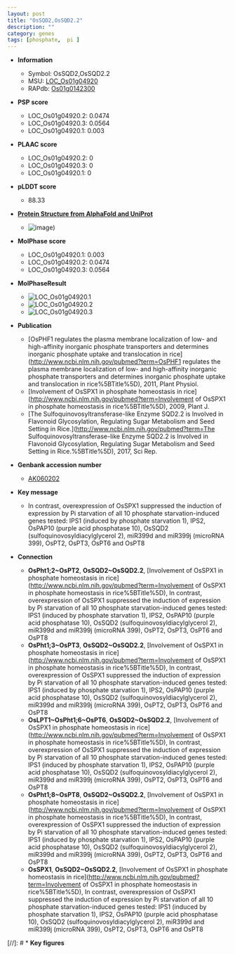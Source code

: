```yaml
---
layout: post
title: "OsSQD2,OsSQD2.2"
description: ""
category: genes
tags: [phosphate,  pi ]
---
```


* **Information**  
    + Symbol: OsSQD2,OsSQD2.2  
    + MSU: [LOC_Os01g04920](http://rice.plantbiology.msu.edu/cgi-bin/ORF_infopage.cgi?orf=LOC_Os01g04920)  
    + RAPdb: [Os01g0142300](http://rapdb.dna.affrc.go.jp/viewer/gbrowse_details/irgsp1?name=Os01g0142300)  

* **PSP score**  
    + LOC_Os01g04920.2: 0.0474 
    + LOC_Os01g04920.3: 0.0564 
    + LOC_Os01g04920.1: 0.003 

* **PLAAC score**  
    + LOC_Os01g04920.2: 0 
    + LOC_Os01g04920.3: 0 
    + LOC_Os01g04920.1: 0 

* **pLDDT score**
    + 88.33

* **[Protein Structure from AlphaFold and UniProt](https://www.uniprot.org/uniprotkb/B9EZG0/entry#structure)**
    + ![image](https://ricepsp.github.io/images/B/AF-B9EZG0-F1.png))

* **MolPhase score**
    + LOC_Os01g04920.1: 0.003
    + LOC_Os01g04920.2: 0.0474
    + LOC_Os01g04920.3: 0.0564

* **MolPhaseResult**
    + ![LOC_Os01g04920.1](https://ricepsp.github.io/pictures/LOC_Os01g/LOC_Os01g04920.1.png)
    + ![LOC_Os01g04920.2](https://ricepsp.github.io/pictures/LOC_Os01g/LOC_Os01g04920.2.png)
    + ![LOC_Os01g04920.3](https://ricepsp.github.io/pictures/LOC_Os01g/LOC_Os01g04920.3.png)

* **Publication**  
    + [OsPHF1 regulates the plasma membrane localization of low- and high-affinity inorganic phosphate transporters and determines inorganic phosphate uptake and translocation in rice](http://www.ncbi.nlm.nih.gov/pubmed?term=OsPHF1 regulates the plasma membrane localization of low- and high-affinity inorganic phosphate transporters and determines inorganic phosphate uptake and translocation in rice%5BTitle%5D), 2011, Plant Physiol.
    + [Involvement of OsSPX1 in phosphate homeostasis in rice](http://www.ncbi.nlm.nih.gov/pubmed?term=Involvement of OsSPX1 in phosphate homeostasis in rice%5BTitle%5D), 2009, Plant J.
    + [The Sulfoquinovosyltransferase-like Enzyme SQD2.2 is Involved in Flavonoid Glycosylation, Regulating Sugar Metabolism and Seed Setting in Rice.](http://www.ncbi.nlm.nih.gov/pubmed?term=The Sulfoquinovosyltransferase-like Enzyme SQD2.2 is Involved in Flavonoid Glycosylation, Regulating Sugar Metabolism and Seed Setting in Rice.%5BTitle%5D), 2017, Sci Rep.

* **Genbank accession number**  
    + [AK060202](http://www.ncbi.nlm.nih.gov/nuccore/AK060202)

* **Key message**  
    + In contrast, overexpression of OsSPX1 suppressed the induction of expression by Pi starvation of all 10 phosphate starvation-induced genes tested: IPS1 (induced by phosphate starvation 1), IPS2, OsPAP10 (purple acid phosphatase 10), OsSQD2 (sulfoquinovosyldiacylglycerol 2), miR399d and miR399j (microRNA 399), OsPT2, OsPT3, OsPT6 and OsPT8

* **Connection**  
    + __OsPht1;2~OsPT2__, __OsSQD2~OsSQD2.2__, [Involvement of OsSPX1 in phosphate homeostasis in rice](http://www.ncbi.nlm.nih.gov/pubmed?term=Involvement of OsSPX1 in phosphate homeostasis in rice%5BTitle%5D), In contrast, overexpression of OsSPX1 suppressed the induction of expression by Pi starvation of all 10 phosphate starvation-induced genes tested: IPS1 (induced by phosphate starvation 1), IPS2, OsPAP10 (purple acid phosphatase 10), OsSQD2 (sulfoquinovosyldiacylglycerol 2), miR399d and miR399j (microRNA 399), OsPT2, OsPT3, OsPT6 and OsPT8
    + __OsPht1;3~OsPT3__, __OsSQD2~OsSQD2.2__, [Involvement of OsSPX1 in phosphate homeostasis in rice](http://www.ncbi.nlm.nih.gov/pubmed?term=Involvement of OsSPX1 in phosphate homeostasis in rice%5BTitle%5D), In contrast, overexpression of OsSPX1 suppressed the induction of expression by Pi starvation of all 10 phosphate starvation-induced genes tested: IPS1 (induced by phosphate starvation 1), IPS2, OsPAP10 (purple acid phosphatase 10), OsSQD2 (sulfoquinovosyldiacylglycerol 2), miR399d and miR399j (microRNA 399), OsPT2, OsPT3, OsPT6 and OsPT8
    + __OsLPT1~OsPht1;6~OsPT6__, __OsSQD2~OsSQD2.2__, [Involvement of OsSPX1 in phosphate homeostasis in rice](http://www.ncbi.nlm.nih.gov/pubmed?term=Involvement of OsSPX1 in phosphate homeostasis in rice%5BTitle%5D), In contrast, overexpression of OsSPX1 suppressed the induction of expression by Pi starvation of all 10 phosphate starvation-induced genes tested: IPS1 (induced by phosphate starvation 1), IPS2, OsPAP10 (purple acid phosphatase 10), OsSQD2 (sulfoquinovosyldiacylglycerol 2), miR399d and miR399j (microRNA 399), OsPT2, OsPT3, OsPT6 and OsPT8
    + __OsPht1;8~OsPT8__, __OsSQD2~OsSQD2.2__, [Involvement of OsSPX1 in phosphate homeostasis in rice](http://www.ncbi.nlm.nih.gov/pubmed?term=Involvement of OsSPX1 in phosphate homeostasis in rice%5BTitle%5D), In contrast, overexpression of OsSPX1 suppressed the induction of expression by Pi starvation of all 10 phosphate starvation-induced genes tested: IPS1 (induced by phosphate starvation 1), IPS2, OsPAP10 (purple acid phosphatase 10), OsSQD2 (sulfoquinovosyldiacylglycerol 2), miR399d and miR399j (microRNA 399), OsPT2, OsPT3, OsPT6 and OsPT8
    + __OsSPX1__, __OsSQD2~OsSQD2.2__, [Involvement of OsSPX1 in phosphate homeostasis in rice](http://www.ncbi.nlm.nih.gov/pubmed?term=Involvement of OsSPX1 in phosphate homeostasis in rice%5BTitle%5D), In contrast, overexpression of OsSPX1 suppressed the induction of expression by Pi starvation of all 10 phosphate starvation-induced genes tested: IPS1 (induced by phosphate starvation 1), IPS2, OsPAP10 (purple acid phosphatase 10), OsSQD2 (sulfoquinovosyldiacylglycerol 2), miR399d and miR399j (microRNA 399), OsPT2, OsPT3, OsPT6 and OsPT8

[//]: # * **Key figures**  


